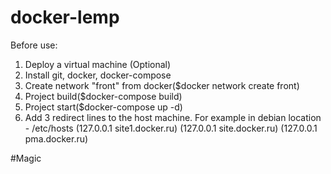 # docker-lemp
Before use:
1. Deploy a virtual machine (Optional)
2. Install git, docker, docker-compose
3. Create network "front" from docker($docker network create front)
4. Project build($docker-compose build)
5. Project start($docker-compose up -d)
6. Add 3 redirect lines to the host machine. For example in debian location - /etc/hosts
(127.0.0.1 site1.docker.ru)
(127.0.0.1 site.docker.ru)
(127.0.0.1 pma.docker.ru)

#Magic
